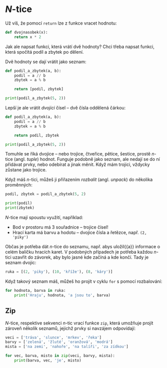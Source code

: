 # <var>N</var>-tice

Už víš, že pomocí `return` lze z funkce vracet hodnotu:

``` python
def dvojnasobek(x):
    return x * 2
```

Jak ale napsat funkci, která vrátí dvě hodnoty?
Chci třeba napsat funkci, která spočítá podíl a zbytek po dělení.

Dvě hodnoty se dají vrátit jako seznam:

``` python
def podil_a_zbytek(a, b):
    podil = a // b
    zbytek = a % b

    return [podil, zbytek]

print(podil_a_zbytek(5, 2))
```

Lepší je ale vrátit *dvojici* čísel – dvě čísla oddělená čárkou:

``` python
def podil_a_zbytek(a, b):
    podil = a // b
    zbytek = a % b

    return podil, zbytek

print(podil_a_zbytek(5, 2))
```

Tomuhle se říká dvojice – nebo trojice, čtveřice, pětice, šestice, prostě
<var>n</var>-tice (angl. *tuple*) hodnot.
Funguje podobně jako seznam, ale nedají se do ní přidávat prvky, nebo odebírat
a jinak měnit.
Když mám trojici, vždycky zůstane jako trojice.

Když máš <var>n</var>-tici, můžeš ji přiřazením *rozbalit* (angl. *unpack*)
do několika proměnných:

``` python
podil, zbytek = podil_a_zbytek(5, 2)

print(podil)
print(zbytek)
```

<var>N</var>-tice mají spoustu využití, například:

* Bod v prostoru má 3 souřadnice – trojice čísel!
* Hrací karta má barvu a hodotu – dvojice čísla a řetězce, např. `(2, 'piky')`

Občas je potřeba dát <var>n</var>-tice do seznamu, např. abys uložil{{a}}
informace o celém balíčku hracích karet.
V podobných případech je potřeba každou <var>n</var>-tici uzavřít do závorek,
aby bylo jasné kde začíná a kde končí.
Tady je seznam dvojic:

```python
ruka = [(2, 'piky'), (10, 'kříže'), (8, 'káry')]
```

Když takový seznam máš, můžeš ho projít v cyklu `for` s pomocí rozbalování:

``` python
for hodnota, barva in ruka:
    print('Hraju', hodnota, 'a jsou to', barva)
```

## Zip

<var>N</var>-tice, respektive sekvenci <var>n</var>-tic vrací funkce `zip`,
která umožňuje projít zároveň několik seznamů,
jejichž prvky si navzájem odpovídají:

``` python
veci = ['tráva', 'slunce', 'mrkev', 'řeka']
barvy = ['zelená', 'žluté', 'oranžová', 'modrá']
mista = ['na zemi', 'nahoře', 'na talíři', 'za zídkou']

for vec, barva, misto in zip(veci, barvy, mista):
    print(barva, vec, 'je', misto)
```


